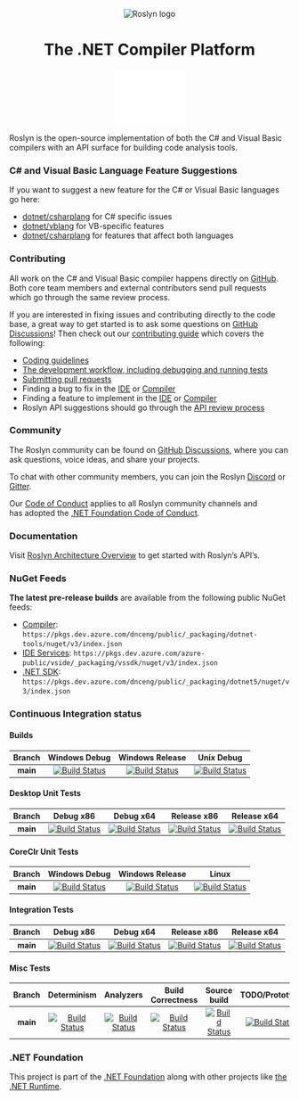 <p align="center">
<img width="450" src="https://user-images.githubusercontent.com/46729679/109719841-17b7dd00-7b5e-11eb-8f5e-87eb2d4d1be9.png" alt="Roslyn logo">
</p>

<h1 align="center">The .NET Compiler Platform</h1>

<p align="center"><a href="http://aka.ms/discord-csharp-roslyn" rel="nofollow"><img title="Chat on Discord" src="docs/img/discord-mark-white.png" /></a></p>

Roslyn is the open-source implementation of both the C# and Visual Basic compilers with an API surface for building code analysis tools.

### C# and Visual Basic Language Feature Suggestions

If you want to suggest a new feature for the C# or Visual Basic languages go here:
- [dotnet/csharplang](https://github.com/dotnet/csharplang) for C# specific issues
- [dotnet/vblang](https://github.com/dotnet/vblang) for VB-specific features
- [dotnet/csharplang](https://github.com/dotnet/csharplang) for features that affect both languages

### Contributing

All work on the C# and Visual Basic compiler happens directly on [GitHub](https://github.com/dotnet/roslyn). Both core team members and external contributors send pull requests which go through the same review process.

If you are interested in fixing issues and contributing directly to the code base, a great way to get started is to ask some questions on [GitHub Discussions](https://github.com/dotnet/roslyn/discussions)! Then check out our [contributing guide](https://github.com/dotnet/roslyn/blob/main/CONTRIBUTING.md) which covers the following:

- [Coding guidelines](https://github.com/dotnet/roslyn/blob/main/docs/wiki/Contributing-Code.md)
- [The development workflow, including debugging and running tests](https://github.com/dotnet/roslyn/blob/main/docs/contributing/Building%2C%20Debugging%2C%20and%20Testing%20on%20Windows.md)
- [Submitting pull requests](<https://github.com/dotnet/roslyn/blob/main/CONTRIBUTING.md#How-to-submit-a-PR>)
- Finding a bug to fix in the [IDE](https://aka.ms/roslyn-ide-bugs-help-wanted) or [Compiler](https://aka.ms/roslyn-compiler-bugs-help-wanted)
- Finding a feature to implement in the [IDE](https://aka.ms/roslyn-ide-feature-help-wanted) or [Compiler](https://aka.ms/roslyn-compiler-feature-help-wanted)
- Roslyn API suggestions should go through the [API review process](<docs/contributing/API Review Process.md>)

### Community

The Roslyn community can be found on [GitHub Discussions](https://github.com/dotnet/roslyn/discussions), where you can ask questions, voice ideas, and share your projects.

To chat with other community members, you can join the Roslyn [Discord](https://discord.com/invite/tGJvv88) or [Gitter](https://gitter.im/dotnet/roslyn).

Our [Code of Conduct](CODE-OF-CONDUCT.md) applies to all Roslyn community channels and has adopted the [.NET Foundation Code of Conduct](https://dotnetfoundation.org/code-of-conduct).

### Documentation

Visit [Roslyn Architecture Overview](https://docs.microsoft.com/en-us/dotnet/csharp/roslyn-sdk/compiler-api-model) to get started with Roslyn’s API’s.

### NuGet Feeds

**The latest pre-release builds** are available from the following public NuGet feeds: 
- [Compiler](https://dev.azure.com/dnceng/public/_packaging?_a=feed&feed=dotnet-tools): `https://pkgs.dev.azure.com/dnceng/public/_packaging/dotnet-tools/nuget/v3/index.json`
- [IDE Services](https://dev.azure.com/azure-public/vside/_packaging?_a=feed&feed=vssdk): `https://pkgs.dev.azure.com/azure-public/vside/_packaging/vssdk/nuget/v3/index.json`
- [.NET SDK](https://dev.azure.com/dnceng/public/_packaging?_a=feed&feed=dotnet5): `https://pkgs.dev.azure.com/dnceng/public/_packaging/dotnet5/nuget/v3/index.json`

[//]: # (Begin current test results)

### Continuous Integration status
#### Builds

|Branch|Windows Debug|Windows Release|Unix Debug|
|:--:|:--:|:--:|:--:|
**main**|[![Build Status](https://dev.azure.com/dnceng-public/public/_apis/build/status/dotnet/roslyn/roslyn-CI?branchname=main&jobname=Build_Windows_Debug&configuration=Build_Windows_Debug&label=build)](https://dev.azure.com/dnceng-public/public/_build/latest?definitionId=95&branchname=main&view=logs)|[![Build Status](https://dev.azure.com/dnceng-public/public/_apis/build/status/dotnet/roslyn/roslyn-CI?branchname=main&jobname=Build_Windows_Release&configuration=Build_Windows_Release&label=build)](https://dev.azure.com/dnceng-public/public/_build/latest?definitionId=95&branchname=main&view=logs)|[![Build Status](https://dev.azure.com/dnceng-public/public/_apis/build/status/dotnet/roslyn/roslyn-CI?branchname=main&jobname=Build_Unix_Debug&configuration=Build_Unix_Debug&label=build)](https://dev.azure.com/dnceng-public/public/_build/latest?definitionId=95&branchname=main&view=logs)|

#### Desktop Unit Tests

|Branch|Debug x86|Debug x64|Release x86|Release x64|
|:--:|:--:|:--:|:--:|:--:|
**main**|[![Build Status](https://dev.azure.com/dnceng-public/public/_apis/build/status/dotnet/roslyn/roslyn-CI?branchname=main&jobname=Test_Windows_Desktop_Debug_32&configuration=Test_Windows_Desktop_Debug_32&label=build)](https://dev.azure.com/dnceng-public/public/_build/latest?definitionId=95&branchname=main&view=logs)|[![Build Status](https://dev.azure.com/dnceng-public/public/_apis/build/status/dotnet/roslyn/roslyn-CI?branchname=main&jobname=Test_Windows_Desktop_Debug_64&configuration=Test_Windows_Desktop_Debug_64&label=build)](https://dev.azure.com/dnceng-public/public/_build/latest?definitionId=95&branchname=main&view=logs)|[![Build Status](https://dev.azure.com/dnceng-public/public/_apis/build/status/dotnet/roslyn/roslyn-CI?branchname=main&jobname=Test_Windows_Desktop_Release_32&configuration=Test_Windows_Desktop_Release_32&label=build)](https://dev.azure.com/dnceng-public/public/_build/latest?definitionId=95&branchname=main&view=logs)|[![Build Status](https://dev.azure.com/dnceng-public/public/_apis/build/status/dotnet/roslyn/roslyn-CI?branchname=main&jobname=Test_Windows_Desktop_Release_64&configuration=Test_Windows_Desktop_Release_64&label=build)](https://dev.azure.com/dnceng-public/public/_build/latest?definitionId=95&branchname=main&view=logs)|

#### CoreClr Unit Tests

|Branch|Windows Debug|Windows Release|Linux|
|:--:|:--:|:--:|:--:|
**main**|[![Build Status](https://dev.azure.com/dnceng-public/public/_apis/build/status/dotnet/roslyn/roslyn-CI?branchname=main&jobname=Test_Windows_CoreClr_Debug&configuration=Test_Windows_CoreClr_Debug&label=build)](https://dev.azure.com/dnceng-public/public/_build/latest?definitionId=95&branchname=main&view=logs)|[![Build Status](https://dev.azure.com/dnceng-public/public/_apis/build/status/dotnet/roslyn/roslyn-CI?branchname=main&jobname=Test_Windows_CoreClr_Release&configuration=Test_Windows_CoreClr_Release&label=build)](https://dev.azure.com/dnceng-public/public/_build/latest?definitionId=95&branchname=main&view=logs)|[![Build Status](https://dev.azure.com/dnceng-public/public/_apis/build/status/dotnet/roslyn/roslyn-CI?branchname=main&jobname=Test_Linux_Debug&configuration=Test_Linux_Debug&label=build)](https://dev.azure.com/dnceng-public/public/_build/latest?definitionId=95&branchname=main&view=logs)|

#### Integration Tests

|Branch|Debug x86|Debug x64|Release x86|Release x64
|:--:|:--:|:--:|:--:|:--:|
**main**|[![Build Status](https://dev.azure.com/dnceng-public/public/_apis/build/status/dotnet/roslyn/roslyn-integration-CI?branchname=main&jobname=VS_Integration_Debug_32&configuration=VS_Integration_Debug_32&label=build)](https://dev.azure.com/dnceng-public/public/_build/latest?definitionId=96&branchname=main&view=logs)|[![Build Status](https://dev.azure.com/dnceng-public/public/_apis/build/status/dotnet/roslyn/roslyn-integration-CI?branchname=main&jobname=VS_Integration_Debug_64&configuration=VS_Integration_Debug_64&label=build)](https://dev.azure.com/dnceng-public/public/_build/latest?definitionId=96&branchname=main&view=logs)|[![Build Status](https://dev.azure.com/dnceng-public/public/_apis/build/status/dotnet/roslyn/roslyn-integration-CI?branchname=main&jobname=VS_Integration_Release_32&configuration=VS_Integration_Release_32&label=build)](https://dev.azure.com/dnceng-public/public/_build/latest?definitionId=96&branchname=main&view=logs)|[![Build Status](https://dev.azure.com/dnceng-public/public/_apis/build/status/dotnet/roslyn/roslyn-integration-CI?branchname=main&jobname=VS_Integration_Release_64&configuration=VS_Integration_Release_64&label=build)](https://dev.azure.com/dnceng-public/public/_build/latest?definitionId=96&branchname=main&view=logs)|

#### Misc Tests

|Branch|Determinism|Analyzers|Build Correctness|Source build|TODO/Prototype|Spanish|MacOS|
|:--:|:--:|:--:|:--:|:--:|:--:|:--:|:--:|
**main**|[![Build Status](https://dev.azure.com/dnceng-public/public/_apis/build/status/dotnet/roslyn/roslyn-CI?branchname=main&jobname=Correctness_Determinism&configuration=Correctness_Determinism&label=build)](https://dev.azure.com/dnceng-public/public/_build/latest?definitionId=95&branchname=main&view=logs)|[![Build Status](https://dev.azure.com/dnceng-public/public/_apis/build/status/dotnet/roslyn/roslyn-CI?branchname=main&jobname=Correctness_Analyzers&configuration=Correctness_Analyzers&label=build)](https://dev.azure.com/dnceng-public/public/_build/latest?definitionId=95&branchname=main&view=logs)|[![Build Status](https://dev.azure.com/dnceng-public/public/_apis/build/status/dotnet/roslyn/roslyn-CI?branchname=main&jobname=Correctness_Build_Artifacts&configuration=Correctness_Build_Artifacts&label=build)](https://dev.azure.com/dnceng-public/public/_build/latest?definitionId=95&branchname=main&view=logs)|[![Build Status](https://dev.azure.com/dnceng-public/public/_apis/build/status/dotnet/roslyn/roslyn-CI?branchname=main&jobname=Source-Build+(Managed)&configuration=Source-Build+(Managed)&label=build)](https://dev.azure.com/dnceng-public/public/_build/latest?definitionId=95&branchname=main&view=logs)|[![Build Status](https://dev.azure.com/dnceng-public/public/_apis/build/status/dotnet/roslyn/roslyn-CI?branchname=main&jobname=Correctness_TodoCheck&configuration=Correctness_TodoCheck&label=build)](https://dev.azure.com/dnceng-public/public/_build/latest?definitionId=95&branchname=main&view=logs)|[![Build Status](https://dev.azure.com/dnceng-public/public/_apis/build/status/dotnet/roslyn/roslyn-CI?branchname=main&jobname=Test_Windows_Desktop_Spanish_Release_64&configuration=Test_Windows_Desktop_Spanish_Release_64&label=build)](https://dev.azure.com/dnceng-public/public/_build/latest?definitionId=95&branchname=main&view=logs)|[![Build Status](https://dev.azure.com/dnceng-public/public/_apis/build/status/dotnet/roslyn/roslyn-CI?branchname=main&jobname=Test_macOS_Debug&configuration=Test_macOS_Debug&label=build)](https://dev.azure.com/dnceng-public/public/_build/latest?definitionId=95&branchname=main&view=logs)|


[//]: # (End current test results)

### .NET Foundation

This project is part of the [.NET Foundation](http://www.dotnetfoundation.org/projects) along with other projects like [the .NET Runtime](https://github.com/dotnet/runtime/).
